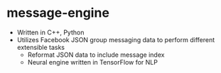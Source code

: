 # message-engine
- Written in C++, Python
- Utilizes Facebook JSON group messaging data to perform different extensible tasks
    - Reformat JSON data to include message index
    - Neural engine written in TensorFlow for NLP
